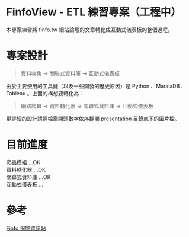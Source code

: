 # FinfoView - ETL 練習專案（工程中）

本專案練習將 finfo.tw 網站論壇的文章轉化成互動式儀表板的整個過程。

# 專案設計

> 資料收集 → 關聯式資料庫 → 互動式儀表板

由於主要使用的工具鏈（以及一些開發的歷史原因）是 Python 、MaraiaDB 、Tableau 。上面的構想要轉化為：

> 網路爬蟲 → 資料轉化器 → 關聯式資料庫 → 互動式儀表板

更詳細的設計請照檔案開頭數字依序翻閱 presentation 目錄底下的圖片檔。

# 目前進度

爬蟲模組 ...OK  
資料轉化器 ...OK  
關聯式資料庫 ...OK  
互動式儀表板 ...

# 參考

[Finfo 保險資訊站](https://finfo.tw/)

